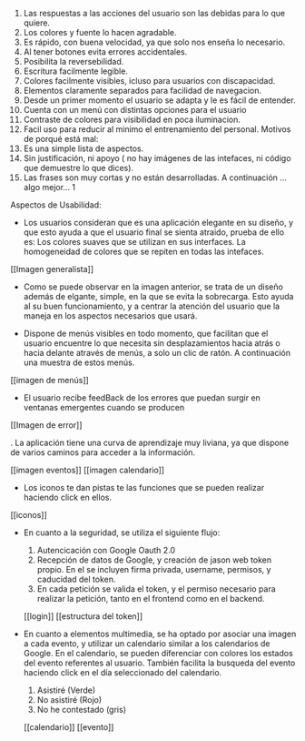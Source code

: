 1. Las respuestas a las acciones del usuario son las debidas para lo que quiere.
2. Los colores y fuente lo hacen agradable.
3. Es rápido, con buena velocidad, ya que solo nos enseña lo necesario.
4. Al tener botones evita errores accidentales.
5. Posibilita la reversebilidad.
6. Escritura facilmente legible.
7. Colores facilmente visibles, icluso para usuarios con discapacidad.
8. Elementos claramente separados para facilidad de navegacion.
9. Desde un primer momento el usuario se adapta y le es fácil de entender.
10. Cuenta con un menú con distintas opciones para el usuario
11. Contraste de colores para visibilidad en poca iluminacion.
12. Facil uso para reducir al minimo el entrenamiento del personal.
 Motivos de porqué está mal:
1. Es una simple lista de aspectos.
2. Sin justificación, ni apoyo ( no hay imágenes de las intefaces, ni código que
demuestre lo que dices).
3. Las frases son muy cortas y no están desarrolladas.
A continuación … algo mejor...
1


Aspectos de Usabilidad:
- Los usuarios consideran que es una aplicación elegante en su diseño, y que esto
ayuda a que el usuario final se sienta atraido, prueba de ello es:
Los colores suaves que se utilizan en sus interfaces.
La homogeneidad de colores que se repiten en todas las intefaces.


[[Imagen generalista]]


- Como se puede observar en la imagen anterior, se trata de un diseño además de
elgante, simple, en la que se evita la sobrecarga. Esto ayuda al su buen
funcionamiento, y a centrar la atención del usuario que la maneja en los aspectos
necesarios que usará.


- Dispone de menús visibles en todo momento, que facilitan que el usuario
encuentre lo que necesita sin desplazamientos hacia atrás o hacia delante através
de menús, a solo un clic de ratón. A continuación una muestra de estos menús.

[[imagen de menús]]

- El usuario recibe feedBack de los errores que puedan surgir en ventanas emergentes cuando se producen

[[Imagen de error]]

. La aplicación tiene una curva de aprendizaje muy liviana, ya que dispone de varios caminos para acceder a la información.

[[imagen eventos]] [[imagen calendario]]


- Los iconos te dan pistas te las funciones que se pueden realizar haciendo click en ellos.

[[iconos]]


- En cuanto a la seguridad, se utiliza el siguiente flujo:

    1. Autencicación con Google Oauth 2.0
    2. Recepción de datos de Google, y creación de jason web token propio. En el se incluyen firma privada, username, permisos, y caducidad del token.
    3. En cada petición se valida el token, y el permiso necesario para realizar la petición, tanto en el frontend como en el backend.

    [[login]] [[estructura del token]]

- En cuanto a elementos multimedia, se ha optado por asociar una imagen a cada evento, y utilizar un calendario similar a los calendarios de Google. En el calendario, se pueden diferenciar con colores los estados del evento referentes al usuario. También facilita la busqueda del evento haciendo click en el día seleccionado del calendario.

    1. Asistiré (Verde)
    2. No asistiré (Rojo)
    3. No he contestado (gris)

    [[calendario]] [[evento]]

